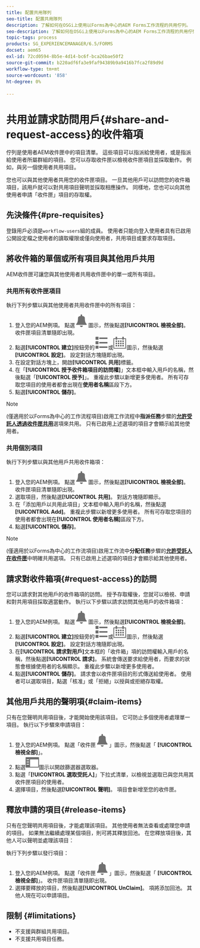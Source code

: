 ```yaml
---
title: 配置共用隊列
seo-title: 配置共用隊列
description: 了解如何在OSGi上使用以Forms為中心的AEM Forms工作流程的共用佇列。
seo-description: 了解如何在OSGi上使用以Forms為中心的AEM Forms工作流程的共用佇列。
topic-tags: process
products: SG_EXPERIENCEMANAGER/6.5/FORMS
docset: aem65
exl-id: 72cd0594-8b5e-4d14-bc6f-bca26bae50f2
source-git-commit: b220adf6fa3e9faf94389b9a9416b7fca2f89d9d
workflow-type: tm+mt
source-wordcount: '858'
ht-degree: 0%

---
```


# 共用並請求訪問用戶{#share-and-request-access}的收件箱項

佇列是使用者AEM收件匣中的項目清單。 這些項目可以指派給使用者，或是指派給使用者所屬群組的項目。 您可以存取收件匣以檢視收件匣項目並採取動作。 例如，與另一個使用者共用項目。

您也可以與其他使用者共用您的收件匣項目。 一旦其他用戶可以訪問您的收件箱項目，該用戶就可以對共用項目聲明並採取相應操作。 同樣地，您也可以向其他使用者申請「收件匣」項目的存取權。

## 先決條件{#pre-requisites}

登錄用戶必須是`workflow-users`組的成員。 使用者只能向登入使用者具有已啟用公開設定檔之使用者的讀取權限或僅向使用者，共用項目或要求存取項目。

## 將收件箱的單個或所有項目與其他用戶共用

AEM收件匣可讓您與其他使用者共用收件匣中的單一或所有項目。

### 共用所有收件匣項目

執行下列步驟以與其他使用者共用收件匣中的所有項目：

1. 登入您的AEM例項。 點選![收件匣](assets/bell.svg)圖示，然後點選&#x200B;**[!UICONTROL 檢視全部]**。 收件匣項目清單隨即出現。
1. 點選&#x200B;**[!UICONTROL 建立]**&#x200B;按鈕旁的![檢視選取器](assets/viewlist.svg)或![檢視選取器](assets/calendar.svg)圖示，然後點選&#x200B;**[!UICONTROL 設定]**。 設定對話方塊隨即出現。
1. 在設定對話方塊上，開啟&#x200B;**[!UICONTROL 共用]**&#x200B;標籤。
1. 在「**[!UICONTROL 授予收件箱項目的訪問權]**」文本框中輸入用戶的名稱，然後點選「**[!UICONTROL 授予]**」。 重複此步驟以新增更多使用者。 所有可存取您項目的使用者都會出現在&#x200B;**使用者名稱**&#x200B;區段下方。
1. 點選&#x200B;**[!UICONTROL 儲存]**。

>[!NOTE]
>
>(僅適用於以Forms為中心的工作流程項目)啟用工作流程中&#x200B;**指派任務**&#x200B;步驟的&#x200B;**[允許受託人透過收件匣共用](aem-forms-workflow-step-reference.md)**&#x200B;選項來共用。 只有已啟用上述選項的項目才會顯示給其他使用者。

### 共用個別項目

執行下列步驟以與其他用戶共用收件箱項：

1. 登入您的AEM例項。 點選![收件匣](assets/bell.svg)圖示，然後點選&#x200B;**[!UICONTROL 檢視全部]**。 收件匣項目清單隨即出現。
1. 選取項目，然後點選&#x200B;**[!UICONTROL 共用]**。 對話方塊隨即顯示。
1. 在「添加用戶以共用此項目」文本框中輸入用戶的名稱，然後點選&#x200B;**[!UICONTROL Add]**。 重複此步驟以新增更多使用者。 所有可存取您項目的使用者都會出現在&#x200B;**[!UICONTROL 使用者名稱]**&#x200B;區段下方。
1. 點選&#x200B;**[!UICONTROL 儲存]**。


>[!NOTE]
>
>(僅適用於以Forms為中心的工作流項目)啟用工作流中&#x200B;**分配任務**&#x200B;步驟的&#x200B;**[允許受託人在收件匣](aem-forms-workflow-step-reference.md)**&#x200B;中明確共用選項。 只有已啟用上述選項的項目才會顯示給其他使用者。

## 請求對收件箱項{#request-access}的訪問

您可以請求對其他用戶的收件箱項的訪問。 授予存取權後，您就可以檢視、申請和對共用項目採取適當動作。 執行以下步驟以請求訪問其他用戶的收件箱項：

1. 登入您的AEM例項。 點選![檢視選取器](assets/bell.svg)圖示，然後點選&#x200B;**[!UICONTROL 檢視全部]**。
1. 點選&#x200B;**[!UICONTROL 建立]**&#x200B;按鈕旁的![檢視選取器](assets/viewlist.svg)或![檢視選取器](assets/calendar.svg)圖示，然後點選&#x200B;**[!UICONTROL 設定]**。 設定對話方塊隨即出現。
1. 在&#x200B;**[!UICONTROL 請求對用戶]**&#x200B;文本框的「收件箱」項的訪問權輸入用戶的名稱，然後點選&#x200B;**[!UICONTROL 請求]**。 系統會傳送要求給使用者，而要求的狀態會根據使用者的名稱顯示。 重複此步驟以新增更多使用者。
1. 點選&#x200B;**[!UICONTROL 儲存]**。 請求會以收件匣項目的形式傳送給使用者。 使用者可以選取項目，點選「核准」或「拒絕」以授與或拒絕存取權。


## 其他用戶共用的聲明項{#claim-items}

只有在您聲明共用項目後，才能開始使用該項目。 它可防止多個使用者處理單一項目。 執行以下步驟來申請項目：

1. 登入您的AEM例項。 點選「收件匣![收件匣](assets/bell.svg)」圖示，然後點選「 **[!UICONTROL 檢視全部]**」。
1. 點選![僅內容](assets/railleft.svg)圖示以開啟篩選器選取器。
1. 點選「**[!UICONTROL 選取受託人]**」下拉式清單，以檢視並選取已與您共用其收件匣項目的使用者。
1. 選擇項目，然後點選&#x200B;**[!UICONTROL 聲明]**。 項目會新增至您的收件匣。

## 釋放申請的項目{#release-items}

只有在您聲明共用項目後，才能處理該項目。 其他使用者無法查看或處理您申請的項目。 如果無法繼續處理某個項目，則可將其釋放回池。   在您釋放項目後，其他人可以聲明並處理該項目：

執行下列步驟以發行項目：

1. 登入您的AEM例項。 點選「收件匣![收件匣](assets/bell.svg)」圖示，然後點選「 **[!UICONTROL 檢視全部]**」。 收件匣項目清單隨即出現。
1. 選擇要釋放的項目，然後點選&#x200B;**[!UICONTROL UnClaim]**。 項將添加回池。 其他人現在可以申請項目。

## 限制 {#limitations}

* 不支援與群組共用項目。
* 不支援共用項目任務。
